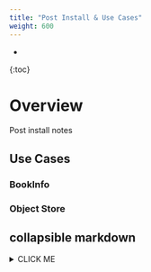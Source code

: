 ```yaml
---
title: "Post Install & Use Cases"
weight: 600
---
```

- 
{:toc}

# Overview

Post install notes

## Use Cases

### BookInfo

### Object Store

## collapsible markdown

<details><summary markdown='span'>CLICK ME</summary> 
<p>
</p>
</details>